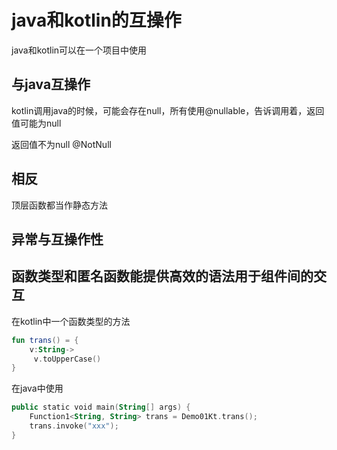 # java和kotlin的互操作

java和kotlin可以在一个项目中使用

## 与java互操作

kotlin调用java的时候，可能会存在null，所有使用@nullable，告诉调用着，返回值可能为null

返回值不为null @NotNull

## 相反

顶层函数都当作静态方法

## 异常与互操作性



## 函数类型和匿名函数能提供高效的语法用于组件间的交互

在kotlin中一个函数类型的方法

```kotlin
fun trans() = {
    v:String->
     v.toUpperCase()
}
```

在java中使用

```kotlin
public static void main(String[] args) {
    Function1<String, String> trans = Demo01Kt.trans();
    trans.invoke("xxx");
}
```